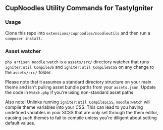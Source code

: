 ## CupNoodles Utility Commands for TastyIgniter

### Usage

Clone this repo into `extensions/cupnoodles/noodleutils` and then run a `composer install`. 

### Asset watcher

`php artisan noodle:watch` is a `assets/src/` directory watcher that runs `igniter:util CompileJS` and `igniter:util CompileSCSS` on any change to the `assets/src/` folder. 

Please note that it assumes a standard directory structure on your main theme and isn't pulling asset bundle paths from your `assets.json`. Update the code in `Watch.php` if you're using non-standard asset paths. 

Also note! Unlinke running `igniter:util CompileSCSS`, `noodle:watch` will compile theme variables into your CSS. This can lead to you having undefined variables in your SCSS that are only set through the them editor, causing such themes to fail to compile unless you're diligent about setting default values. 